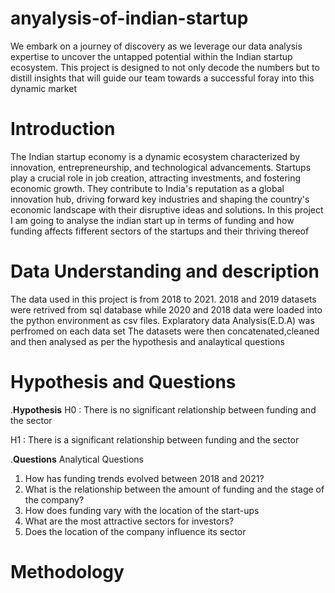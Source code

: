 # anyalysis-of-indian-startup
We embark on a journey of discovery as we leverage our data analysis expertise to uncover the untapped potential within the Indian startup ecosystem. This project is designed to not only decode the numbers but to distill insights that will guide our team towards a successful foray into this dynamic market

# Introduction
The Indian startup economy is a dynamic ecosystem characterized by innovation, entrepreneurship, and technological advancements. Startups play a crucial role in job creation, attracting investments, and fostering economic growth. They contribute to India's reputation as a global innovation hub, driving forward key industries and shaping the country's economic landscape with their disruptive ideas and solutions. In this project I am going to analyse the indian start up in terms of funding and how funding affects fifferent sectors of the startups and their thriving thereof

# Data Understanding and  description
The data used in this project is from 2018 to 2021.
2018 and 2019 datasets were retrived from sql database while 2020 and 2018 data were loaded into the python environment as csv files. Explaratory data  Analysis(E.D.A) was perfromed on each data set
The datasets were then concatenated,cleaned and then analysed as per the hypothesis and analaytical questions

# Hypothesis and Questions
.**Hypothesis**
H0 : There is no significant relationship between funding and the sector

H1 : There is a significant relationship between funding and the sector

.**Questions**
Analytical Questions
1. How has funding trends evolved between 2018 and 2021?
2. What is the relationship between the amount of funding and the stage of the company?
3. How does funding vary with the location of the start-ups
4. What are the most attractive sectors for investors?
5. Does the location of the company influence its sector

# Methodology
